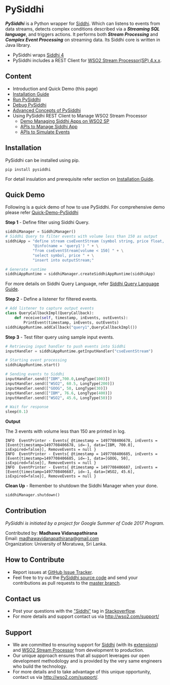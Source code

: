 # PySiddhi

***PySiddhi*** is a Python wrapper for [Siddhi](https://wso2.github.io/siddhi/). Which can listens to events from data streams, detects complex conditions
described via a ***Streaming SQL language***, and triggers actions. It performs both ***Stream Processing*** and 
***Complex Event Processing*** on streaming data. Its Siddhi core is written in Java library. 

- PySiddhi wraps [Siddhi 4](https://wso2.github.io/siddhi/)
- PySiddhi includes a REST Client for [WSO2 Stream Processor(SP) 4.x.x](https://wso2.com/analytics).

## Content

* Introduction and Quick Demo (this page)
* [Installation Guide](Installation-Guide.md)
* [Run PySiddhi](Run-PySiddhi.md)
* [Debug PySiddhi](Debugging-Siddhi-Queries.md)
* [Advanced Concepts of PySiddhi](Using-Siddhi-from-Python.md)
* Using PySiddhi REST Client to Manage WSO2 Stream Processor
    * [Demo Managing Siddhi Apps on WSO2 SP](Quick-Demo-(SP4).md)
    * [APIs to Manage Siddhi App](Siddhi-App-Management-of-WSO2-SP-4.md)
    * [APIs to Simulate Events](Event-Simulator-of-SP-4.md)

## Installation

PySiddhi can be installed using pip.

```
pip install pysiddhi
```

For detail insulation and prerequisite refer section on [Installation Guide](Installation-Guide). 

## Quick Demo
Following is a quick demo of how to use PySiddhi. For comprehensive demo please refer [Quick-Demo-PySiddhi](Run-PySiddhi.md)

**Step 1** - Define filter using Siddhi Query.

```python
siddhiManager = SiddhiManager()
# Siddhi Query to filter events with volume less than 150 as output
siddhiApp = "define stream cseEventStream (symbol string, price float, volume long);" + \
            "@info(name = 'query1') " + \
            "from cseEventStream[volume < 150] " + \
            "select symbol, price " + \
            "insert into outputStream;"

# Generate runtime
siddhiAppRuntime = siddhiManager.createSiddhiAppRuntime(siddhiApp)
```
For more details on Siddhi Query Language, refer [Siddhi Query Language Guide](https://wso2.github.io/siddhi/).

**Step 2** - Define a listener for filtered events.

```python
# Add listener to capture output events
class QueryCallbackImpl(QueryCallback):
    def receive(self, timestamp, inEvents, outEvents):
        PrintEvent(timestamp, inEvents, outEvents)
siddhiAppRuntime.addCallback("query1",QueryCallbackImpl())
```
**Step 3** - Test filter query using sample input events.

```python
# Retrieving input handler to push events into Siddhi
inputHandler = siddhiAppRuntime.getInputHandler("cseEventStream")

# Starting event processing
siddhiAppRuntime.start()

# Sending events to Siddhi
inputHandler.send(["IBM",700.0,LongType(100)])
inputHandler.send(["WSO2", 60.5, LongType(200)])
inputHandler.send(["GOOG", 50, LongType(30)])
inputHandler.send(["IBM", 76.6, LongType(400)])
inputHandler.send(["WSO2", 45.6, LongType(50)])

# Wait for response
sleep(0.1)
```
**Output**

The 3 events with volume less than 150 are printed in log.

```log
INFO  EventPrinter - Events{ @timestamp = 1497708406678, inEvents = [Event{timestamp=1497708406678, id=-1, data=[IBM, 700.0], isExpired=false}], RemoveEvents = null }
INFO  EventPrinter - Events{ @timestamp = 1497708406685, inEvents = [Event{timestamp=1497708406685, id=-1, data=[GOOG, 50], isExpired=false}], RemoveEvents = null }
INFO  EventPrinter - Events{ @timestamp = 1497708406687, inEvents = [Event{timestamp=1497708406687, id=-1, data=[WSO2, 45.6], isExpired=false}], RemoveEvents = null }
```

**Clean Up** - Remember to shutdown the Siddhi Manager when your done.

```python
siddhiManager.shutdown()
```

## Contribution 

_PySiddhi is initiated by a project for Google Summer of Code 2017 Program._

Contributed by: __Madhawa Vidanapathirana__ </br>
Email: madhawavidanapathirana@gmail.com </br>
Organization: University of Moratuwa, Sri Lanka.

## How to Contribute
* Report issues at <a target="_blank" href="https://github.com/wso2/PySiddhi/issues">GitHub Issue Tracker</a>.
* Feel free to try out the <a target="_blank" href="https://github.com/wso2/PySiddhi">PySiddhi source code</a> and send your contributions as pull requests to the <a target="_blank" href="https://github.com/wso2/PySiddhi/tree/master">master branch</a>. 
 
## Contact us 
 * Post your questions with the <a target="_blank" href="http://stackoverflow.com/search?q=siddhi">"Siddhi"</a> tag in <a target="_blank" href="http://stackoverflow.com/search?q=siddhi">Stackoverflow</a>. 
 * For more details and support contact us via <a target="_blank" href="http://wso2.com/support?utm_source=gitanalytics&utm_campaign=gitanalytics_Jul17">http://wso2.com/support/</a>
 
## Support 
* We are committed to ensuring support for [Siddhi](https://wso2.github.io/siddhi/) (with its <a target="_blank" href="https://wso2.github.io/siddhi/extensions/">extensions</a>) and <a target="_blank" href="http://wso2.com/analytics?utm_source=gitanalytics&utm_campaign=gitanalytics_Jul17">WSO2 Stream Processor</a> from development to production. 
* Our unique approach ensures that all support leverages our open development methodology and is provided by the very same engineers who build the technology. 
* For more details and to take advantage of this unique opportunity, contact us via <a target="_blank" href="http://wso2.com/support?utm_source=gitanalytics&utm_campaign=gitanalytics_Jul17">http://wso2.com/support/</a>. 
